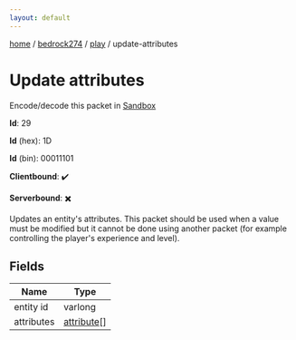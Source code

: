 ```yaml
---
layout: default
---
```


[home](/)  /  [bedrock274](/protocol/bedrock274)  /  [play](/protocol/bedrock274/play)  /  update-attributes

# Update attributes

Encode/decode this packet in [Sandbox](../../../sandbox/bedrock274#Play.UpdateAttributes)

**Id**: 29

**Id** (hex): 1D

**Id** (bin): 00011101

**Clientbound**: ✔️

**Serverbound**: ✖️

Updates an entity's attributes. This packet should be used when a value must be modified but it cannot be done using another packet (for example controlling the player's experience and level).

## Fields

Name | Type
---|---
entity id | varlong
attributes | [attribute](/protocol/bedrock274/types/attribute)[]
